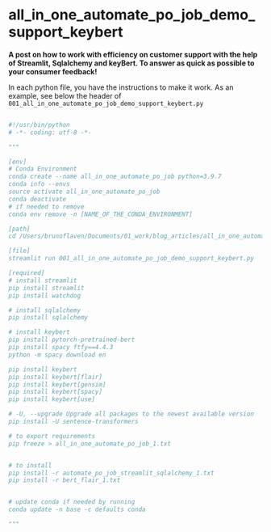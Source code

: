 # all_in_one_automate_po_job_demo_support_keybert

**A post on how to work with efficiency on customer support with the help of Streamlit, Sqlalchemy and keyBert. To answer as quick as possible to your consumer feedback!**


In each python file, you have the instructions to make it work. As an example, see below the header of `001_all_in_one_automate_po_job_demo_support_keybert.py`


```python

#!/usr/bin/python
# -*- coding: utf-8 -*-

"""

[env]
# Conda Environment
conda create --name all_in_one_automate_po_job python=3.9.7
conda info --envs
source activate all_in_one_automate_po_job
conda deactivate
# if needed to remove
conda env remove -n [NAME_OF_THE_CONDA_ENVIRONMENT]

[path]
cd /Users/brunoflaven/Documents/01_work/blog_articles/all_in_one_automate_po_job_demo_support_keybert/

[file]
streamlit run 001_all_in_one_automate_po_job_demo_support_keybert.py

[required]
# install streamlit
pip install streamlit
pip install watchdog

# install sqlalchemy
pip install sqlalchemy

# install keybert
pip install pytorch-pretrained-bert
pip install spacy ftfy==4.4.3
python -m spacy download en

pip install keybert
pip install keybert[flair]
pip install keybert[gensim]
pip install keybert[spacy]
pip install keybert[use]

# -U, --upgrade Upgrade all packages to the newest available version
pip install -U sentence-transformers

# to export requirements
pip freeze > all_in_one_automate_po_job_1.txt


# to install
pip install -r automate_po_job_streamlit_sqlalchemy_1.txt
pip install -r bert_flair_1.txt


# update conda if needed by running
conda update -n base -c defaults conda

"""

```